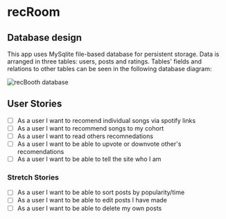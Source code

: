 # recRoom

## Database design

This app uses MySqlite file-based database for persistent storage. Data is arranged in three tables: users, posts and ratings. Tables' fields and relations to other tables can be seen in the following database diagram:

![recBooth database ](https://github.com/fac27/recRoom/assets/32879360/d501f962-af84-4b68-9a9c-5705d9805c40)

## User Stories

-[ ] As a user I want to recomend individual songs via spotify links
-[ ] As a user I want to recommend songs to my cohort
-[ ] As a user I want to read others recomnedations
-[ ] As a user I want to be able to upvote or downvote other's recomendations
-[ ] As a user I want to be able to tell the site who I am

### Stretch Stories
-[ ] As a user I want to be able to sort posts by popularity/time
-[ ] As a user I want to be able to edit posts I have made
-[ ] As a user I want to be able to delete my own posts
